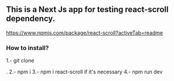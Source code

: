 ## This is a Next Js app for testing react-scroll dependency.

https://www.npmjs.com/package/react-scroll?activeTab=readme

### How to install?



1.- git clone <Main URL> .
2.- npm i
3.- npm i react-scroll if it's necessary
4.- npm run dev
